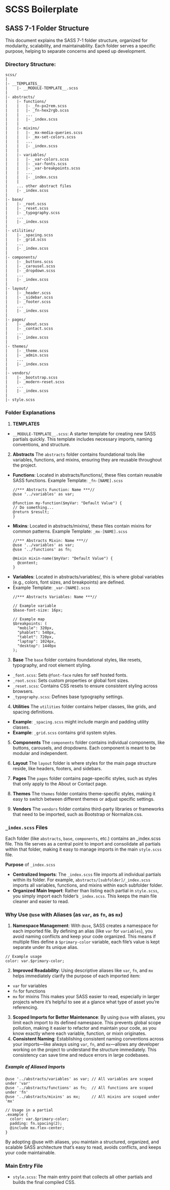 # SCSS Boilerplate

## SASS 7-1 Folder Structure
This document explains the SASS 7-1 folder structure, organized for modularity, scalability, and maintainability. Each folder serves a specific purpose, helping to separate concerns and speed up development.

### Directory Structure:
```plaintext
scss/
|
|- __TEMPLATES__
|    |- __MODULE-TEMPLATE__.scss
|
|- abstracts/
|    |- functions/
|    |   |- _fn-px2rem.scss
|    |   |- _fn-hex2rgb.scss
|    |   ...
|    |   |- _index.scss
|    |
|    |- mixins/
|    |   |- _mx-media-queries.scss
|    |   |- _mx-set-colors.scss
|    |   ...
|    |   |- _index.scss
|    |
|    |- variables/
|    |   |- _var-colors.scss
|    |   |- _var-fonts.scss
|    |   |- _var-breakpoints.scss
|    |   ...
|    |   |- _index.scss
|    |
|    ... other abstract files
|    |- _index.scss
|
|- base/
|    |- _root.scss
|    |- _reset.scss
|    |- _typography.scss
|    ...
|    |- _index.scss
|
|- utilities/
|    |- _spacing.scss
|    |- _grid.scss
|    ...
|    |- _index.scss
|
|- components/
|    |- _buttons.scss
|    |- _carousel.scss
|    |- _dropdown.scss
|    ...
|    |- _index.scss
|
|- layout/
|    |- _header.scss
|    |- _sidebar.scss
|    |- _footer.scss
|    ...
|    |- _index.scss
|
|- pages/
|    |- _about.scss
|    |- _contact.scss
|    ...
|    |- _index.scss
|
|- themes/
|    |- _theme.scss
|    |- _admin.scss
|    ...
|    |- _index.scss
|
|- vendors/
|    |- _bootstrap.scss
|    |- _modern-reset.scss
|    ...
|    |- _index.scss
|
|- style.scss
```

### Folder Explanations
1. **TEMPLATES**
- `__MODULE-TEMPLATE__.scss`: A starter template for creating new SASS partials quickly. This template includes necessary imports, naming conventions, and structure.

2. **Abstracts**
The `abstracts` folder contains foundational tools like variables, functions, and mixins, ensuring they are reusable throughout the project.
- **Functions**: Located in abstracts/functions/, these files contain reusable SASS functions.
Example Template: `_fn-[NAME].scss`
    ```plaintext
    //*** Abstracts Function: Name ***//
    @use '../variables' as var;
    
    @function my-function($myVar: "Default Value") {
    // Do something...
    @return $result;
    }
    ```
- **Mixins**: Located in abstracts/mixins/, these files contain mixins for common patterns.
Example Template: `_mx-[NAME].scss`
    ```
    //*** Abstracts Mixin: Name ***//
    @use '../variables' as var;
    @use '../functions' as fn;
    
    @mixin mixin-name($myVar: "Default Value") {
      @content;
    }
    ```
- **Variables**: Located in abstracts/variables/, this is where global variables (e.g., colors, font sizes, and breakpoints) are defined.
- Example Template: `_var-[NAME].scss`
    ```
    //*** Abstracts Variables: Name ***//
    
    // Example variable
    $base-font-size: 16px;
    
    // Example map
    $breakpoints: (
      "mobile": 320px,
      "phablet": 540px,
      "tablet": 720px,
      "laptop": 1024px,
      "desktop": 1440px
    );
    ```
    
3. **Base**
The `base` folder contains foundational styles, like resets, typography, and root element styling.
- `_font.scss`: Sets `@font-face` rules for self hosted fonts.
- `_root.scss`: Sets custom properties or global font sizes.
- `_reset.scss`: Contains CSS resets to ensure consistent styling across browsers.
- `_typography.scss`: Defines base typography settings.

4. **Utilities**
The `utilities` folder contains helper classes, like grids, and spacing definitions.
- **Example**: `_spacing.scss` might include margin and padding utility classes.
- **Example**: `_grid.scss` contains grid system styles.

5. **Components**
The `components` folder contains individual components, like buttons, carousels, and dropdowns. Each component is meant to be modular and independent.

6. **Layout**
The `layout` folder is where styles for the main page structure reside, like headers, footers, and sidebars.

7. **Pages**
The `pages` folder contains page-specific styles, such as styles that only apply to the About or Contact page.

8. **Themes**
The `themes` folder contains theme-specific styles, making it easy to switch between different themes or adjust specific settings.

9. **Vendors**
The `vendors` folder contains third-party libraries or frameworks that need to be imported, such as Bootstrap or Normalize.css.

### `_index.scss` Files
Each folder (like `abstracts`, `base`, `components`, etc.) contains an _index.scss file. This file serves as a central point to import and consolidate all partials within that folder, making it easy to manage imports in the main `style.scss` file.

**Purpose** of `_index.scss`
- **Centralized Imports**: The `_index.scss` file imports all individual partials within its folder. For example, `abstracts/[subfolder]/_index.scss` imports all variables, functions, and mixins within each subfolder folder.
- **Organized Main Import**: Rather than listing each partial in `style.scss`, you simply import each folder’s `_index.scss`. This keeps the main file cleaner and easier to read.

### Why Use `@use` with Aliases (as `var`, as `fn`, as `mx`)
1. **Namespace Management**: With `@use`, SASS creates a namespace for each imported file. By defining an alias (like `var` for `variables`), you avoid naming conflicts and keep your code organized. This means if multiple files define a `$primary-color` variable, each file’s value is kept separate under its unique alias.
```
// Example usage
color: var.$primary-color;
```
2. **Improved Readability**: Using descriptive aliases like `var`, `fn`, and `mx` helps immediately clarify the purpose of each imported item:
- `var` for variables
- `fn` for functions
- `mx` for mixins
This makes your SASS easier to read, especially in larger projects where it’s helpful to see at a glance what type of asset you’re referencing.
3. **Scoped Imports for Better Maintenance**: By using `@use` with aliases, you limit each import to its defined namespace. This prevents global scope pollution, making it easier to refactor and maintain your code, as you know exactly where each variable, function, or mixin originates.
4. **Consistent Naming**: Establishing consistent naming conventions across your imports—like always using `var`, `fn`, and `mx`—allows any developer working on the project to understand the structure immediately. This consistency can save time and reduce errors in large codebases.
##### Example of Aliased Imports
```
@use '../abstracts/variables' as var; // All variables are scoped under 'var'
@use '../abstracts/functions' as fn;  // All functions are scoped under 'fn'
@use '../abstracts/mixins' as mx;     // All mixins are scoped under 'mx'

// Usage in a partial
.example {
  color: var.$primary-color;
  padding: fn.spacing(2);
  @include mx.flex-center;
}
```
By adopting @use with aliases, you maintain a structured, organized, and scalable SASS architecture that’s easy to read, avoids conflicts, and keeps your code maintainable.

### Main Entry File
- `style.scss`: The main entry point that collects all other partials and builds the final compiled CSS.